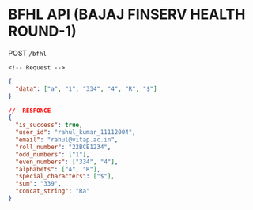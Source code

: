 # BFHL API (BAJAJ FINSERV HEALTH ROUND-1)


POST `/bfhl`

    <!-- Request -->
```json
{
  "data": ["a", "1", "334", "4", "R", "$"]
}

//  RESPONCE
{
  "is_success": true,
  "user_id": "rahul_kumar_11112004",
  "email": "rahul@vitap.ac.in",
  "roll_number": "22BCE1234",
  "odd_numbers": ["1"],
  "even_numbers": ["334", "4"],
  "alphabets": ["A", "R"],
  "special_characters": ["$"],
  "sum": "339",
  "concat_string": "Ra"
}

